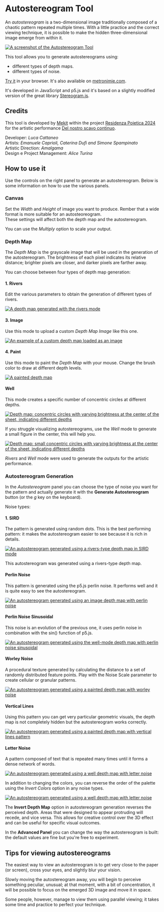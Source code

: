 # Autostereogram Tool

An *autostereogram* is a two-dimensional image traditionally composed of a chaotic pattern repeated multiple times. With a little practice and the correct viewing technique, it is possible to make the hidden three-dimensional image emerge from within it.

[![A screenshot of the Autostereogram Tool](/assets/imgs/doc/preview-rivers.png)](https://lucacattan3o.github.io/autostereogram-tool/index.html)

This tool allows you to generate autostereograms using:
- different types of depth maps.  
- different types of noise.

[Try it](https://lucacattan3o.github.io/autostereogram-tool/index.html) in your browser. It's also available on [metronimie.com](https://www.metronimie.com/tool/letternoise/).

It's developed in JavaScript and p5.js and it's based on a slightly modified version of the great library [Stereogram.js](https://github.com/tony-pizza/Stereogram.js).

## Credits

This tool is developed by [Mekit](https://www.mekit.it) within the project [Residenza Poietica 2024](https://www.metronimie.com/it/residenza-poietica-2024) for the artistic performance [Del nostro scavo continuo](https://www.metronimie.com/it/eventi/del-nostro-scavo-continuo-performance-di-restituzione-di-residenza-poietica-2024).

Developer: *Luca Cattaneo*  
Artists: *Emanuele Caprioli, Caterina Dufì and Simone Spampinato*  
Artistic Direction: *Amalgama*  
Design e Project Management: *Alice Turina*

## How to use it

Use the controls on the right panel to generate an autostereogram. 
Below is some information on how to use the various panels.

### Canvas

Set the *Width* and *Height* of image you want to produce. Rember that a wide format is more suitable for an autosteoreogram.  
These settings will affect both the depth map and the autostereogram.

You can use the *Multiply* option to scale your output.

### Depth Map

The *Depth Map* is the grayscale image that will be used in the generation of the autostereogram. 
The brightness of each pixel indicates its relative distance; brighter pixels are closer, and darker pixels are farther away. 

You can choose between four types of depth map generation:

#### 1. Rivers
Edit the various parameters to obtain the generation of different types of rivers.

[![A depth map generated with the rivers mode](/assets/imgs/doc/depth-map-rivers.png)](https://raw.githubusercontent.com/lucacattan3o/autostereogram-tool/main/assets/imgs/doc/depth-map-rivers.png)


#### 3. Image
Use this mode to upload a custom *Depth Map Image* like this one.

[![An example of a custom depth map loaded as an image](/assets/imgs/doc/depth-map-image.png)](https://raw.githubusercontent.com/lucacattan3o/autostereogram-tool/main/assets/imgs/doc/depth-map-image.png)

#### 4. Paint
Use this mode to paint the *Depth Map* with your mouse. Change the brush color to draw at different depth levels.

[![A painted depth map](/assets/imgs/doc/depth-map-paint.png)](https://raw.githubusercontent.com/lucacattan3o/autostereogram-tool/main/assets/imgs/doc/depth-map-paint.png)

#### Well
This mode creates a specific number of concentric circles at different depths.

[![Depth map: concentric circles with varying brightness at the center of the sheet, indicating different depths](/assets/imgs/doc/depth-map-well.png)](https://raw.githubusercontent.com/lucacattan3o/autostereogram-tool/main/assets/imgs/doc/depth-map-well.png)

If you struggle visualizing autostereograms, use the *Well* mode to generate a small figure in the center, this will help you.

[![Depth map: small concentric circles with varying brightness at the center of the sheet, indicating different depths](/assets/imgs/doc/depth-map-well-easy.png)](https://raw.githubusercontent.com/lucacattan3o/autostereogram-tool/main/assets/imgs/doc/depth-map-well-easy.png)

*Rivers* and *Well* mode were used to generate the outputs for the artistic performance.

### Autostereogram Generation

In the *Autostereogram* panel you can choose the type of noise you want for the pattern and actually generate it with the **Generate Autostereogram** button (or the *g* key on the keyboard). 

Noise types:

#### 1. SIRD
The pattern is generated using random dots. This is the best performing pattern: it makes the autostereogram easier to see because it is rich in details.

[![An autostereogram generated using a rivers-type depth map in SIRD mode](/assets/imgs/doc/as-sird-rivers.png)](https://raw.githubusercontent.com/lucacattan3o/autostereogram-tool/main/assets/imgs/doc/as-sird-rivers.png)

This autostereogram was generated using a rivers-type depth map.


#### Perlin Noise
This pattern is generated using the p5.js perlin noise. It performs well and it is quite easy to see the autostereogram.

[![An autostereogram generated using an image depth map with perlin noise](/assets/imgs/doc/as-perlin-noise-image.png)](https://raw.githubusercontent.com/lucacattan3o/autostereogram-tool/main/assets/imgs/doc/as-perlin-noise-image.png)

#### Perlin Noise Sinusoidal
This noise is an evolution of the previous one, it uses perlin noise in combination with the sin() function of p5.js.

[![An autostereogram generated using the well-mode depth map with perlin noise sinusoidal](/assets/imgs/doc/as-sinusoidal-well.png)](https://raw.githubusercontent.com/lucacattan3o/autostereogram-tool/main/assets/imgs/doc/as-sinusoidal-well.png)

#### Worley Noise
A procedural texture generated by calculating the distance to a set of randomly distributed feature points. Play with the Noise Scale parameter to create cellular or granular patterns.

[![An autostereogram generated using a painted depth map with worley noise](/assets/imgs/doc/as-worley-paint.png)](https://raw.githubusercontent.com/lucacattan3o/autostereogram-tool/main/assets/imgs/doc/as-worley-paint.png)

#### Vertical Lines

Using this pattern you can get very particular geometric visuals, the depth map is not completely hidden but the autostereogram works correctly.

[![An autostereogram generated using a painted depth map with vertical lines pattern](/assets/imgs/doc/as-vertical-paint.png)](https://raw.githubusercontent.com/lucacattan3o/autostereogram-tool/main/assets/imgs/doc/as-vertical-paint.png)

#### Letter Noise
A pattern composed of text that is repeated many times until it forms a dense network of words.

[![An autostereogram generated using a well depth map with letter noise](/assets/imgs/doc/as-letter-well-1.png)](https://raw.githubusercontent.com/lucacattan3o/autostereogram-tool/main/assets/imgs/doc/as-letter-well-1.png)

In addition to changing the colors, you can reverse the order of the palette using the *Invert Colors* option in any noise types.

[![An autostereogram generated using a well depth map with letter noise](/assets/imgs/doc/as-letter-well-2.png)](https://raw.githubusercontent.com/lucacattan3o/autostereogram-tool/main/assets/imgs/doc/as-letter-well-2.png)


The **Invert Depth Map** option in autostereogram generation reverses the perceived depth. Areas that were designed to appear protruding will recede, and vice versa. This allows for creative control over the 3D effect and can be useful for specific visual outcomes.

In the **Advanced Panel** you can change the way the autostereogram is built: the default values are fine but you're free to experiment.

## Tips for viewing autostereograms

The easiest way to view an autostereogram is to get very close to the paper (or screen), cross your eyes, and slightly blur your vision. 

Slowly moving the autostereogram away, you will begin to perceive something peculiar, unusual; at that moment, with a bit of concentration, it will be possible to focus on the emerged 3D image and move it in space.

Some people, however, manage to view them using parallel viewing; it takes some time and practice to perfect your technique.

